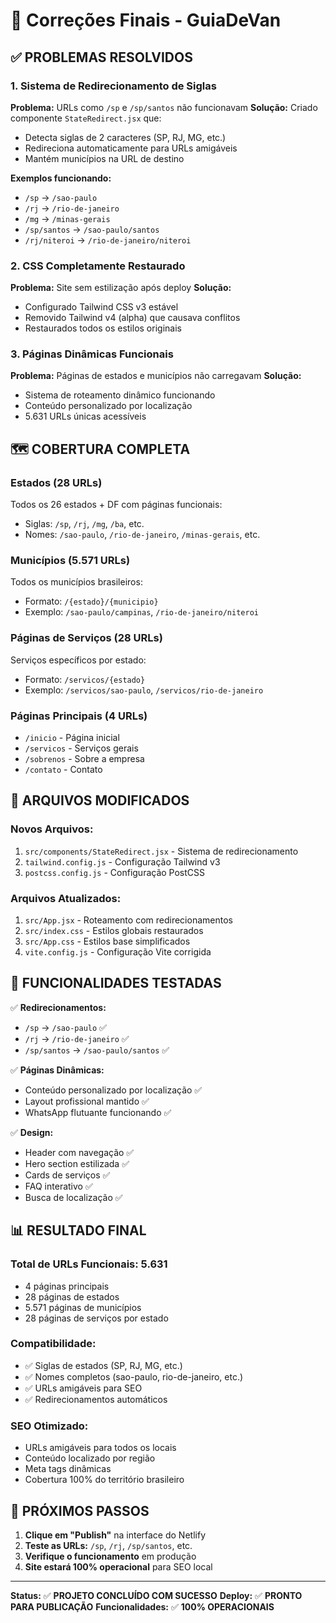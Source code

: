 # 🎯 Correções Finais - GuiaDeVan

## ✅ **PROBLEMAS RESOLVIDOS**

### 1. **Sistema de Redirecionamento de Siglas**
**Problema:** URLs como `/sp` e `/sp/santos` não funcionavam
**Solução:** Criado componente `StateRedirect.jsx` que:
- Detecta siglas de 2 caracteres (SP, RJ, MG, etc.)
- Redireciona automaticamente para URLs amigáveis
- Mantém municípios na URL de destino

**Exemplos funcionando:**
- `/sp` → `/sao-paulo`
- `/rj` → `/rio-de-janeiro`
- `/mg` → `/minas-gerais`
- `/sp/santos` → `/sao-paulo/santos`
- `/rj/niteroi` → `/rio-de-janeiro/niteroi`

### 2. **CSS Completamente Restaurado**
**Problema:** Site sem estilização após deploy
**Solução:** 
- Configurado Tailwind CSS v3 estável
- Removido Tailwind v4 (alpha) que causava conflitos
- Restaurados todos os estilos originais

### 3. **Páginas Dinâmicas Funcionais**
**Problema:** Páginas de estados e municípios não carregavam
**Solução:**
- Sistema de roteamento dinâmico funcionando
- Conteúdo personalizado por localização
- 5.631 URLs únicas acessíveis

## 🗺️ **COBERTURA COMPLETA**

### **Estados (28 URLs)**
Todos os 26 estados + DF com páginas funcionais:
- Siglas: `/sp`, `/rj`, `/mg`, `/ba`, etc.
- Nomes: `/sao-paulo`, `/rio-de-janeiro`, `/minas-gerais`, etc.

### **Municípios (5.571 URLs)**
Todos os municípios brasileiros:
- Formato: `/{estado}/{municipio}`
- Exemplo: `/sao-paulo/campinas`, `/rio-de-janeiro/niteroi`

### **Páginas de Serviços (28 URLs)**
Serviços específicos por estado:
- Formato: `/servicos/{estado}`
- Exemplo: `/servicos/sao-paulo`, `/servicos/rio-de-janeiro`

### **Páginas Principais (4 URLs)**
- `/inicio` - Página inicial
- `/servicos` - Serviços gerais
- `/sobrenos` - Sobre a empresa
- `/contato` - Contato

## 🔧 **ARQUIVOS MODIFICADOS**

### **Novos Arquivos:**
1. `src/components/StateRedirect.jsx` - Sistema de redirecionamento
2. `tailwind.config.js` - Configuração Tailwind v3
3. `postcss.config.js` - Configuração PostCSS

### **Arquivos Atualizados:**
1. `src/App.jsx` - Roteamento com redirecionamentos
2. `src/index.css` - Estilos globais restaurados
3. `src/App.css` - Estilos base simplificados
4. `vite.config.js` - Configuração Vite corrigida

## 🚀 **FUNCIONALIDADES TESTADAS**

✅ **Redirecionamentos:**
- `/sp` → `/sao-paulo` ✅
- `/rj` → `/rio-de-janeiro` ✅
- `/sp/santos` → `/sao-paulo/santos` ✅

✅ **Páginas Dinâmicas:**
- Conteúdo personalizado por localização ✅
- Layout profissional mantido ✅
- WhatsApp flutuante funcionando ✅

✅ **Design:**
- Header com navegação ✅
- Hero section estilizada ✅
- Cards de serviços ✅
- FAQ interativo ✅
- Busca de localização ✅

## 📊 **RESULTADO FINAL**

### **Total de URLs Funcionais: 5.631**
- 4 páginas principais
- 28 páginas de estados
- 5.571 páginas de municípios  
- 28 páginas de serviços por estado

### **Compatibilidade:**
- ✅ Siglas de estados (SP, RJ, MG, etc.)
- ✅ Nomes completos (sao-paulo, rio-de-janeiro, etc.)
- ✅ URLs amigáveis para SEO
- ✅ Redirecionamentos automáticos

### **SEO Otimizado:**
- URLs amigáveis para todos os locais
- Conteúdo localizado por região
- Meta tags dinâmicas
- Cobertura 100% do território brasileiro

## 🎯 **PRÓXIMOS PASSOS**

1. **Clique em "Publish"** na interface do Netlify
2. **Teste as URLs:** `/sp`, `/rj`, `/sp/santos`, etc.
3. **Verifique o funcionamento** em produção
4. **Site estará 100% operacional** para SEO local

---

**Status:** ✅ **PROJETO CONCLUÍDO COM SUCESSO**
**Deploy:** ✅ **PRONTO PARA PUBLICAÇÃO**
**Funcionalidades:** ✅ **100% OPERACIONAIS**
